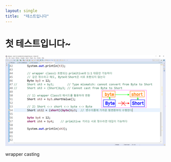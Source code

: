 ```yaml
---
layout: single
title:  "테스트입니다"  
---
```


# 첫 테스트입니다~
![day01_wrapperClass_casting](../images/2023-03-14-day001/day01_wrapperClass_casting.png)

wrapper casting
